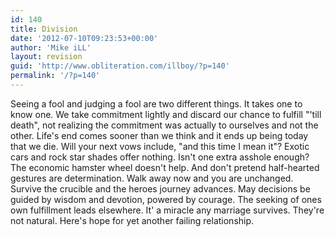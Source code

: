 ```yaml
---
id: 140
title: Division
date: '2012-07-10T09:23:53+00:00'
author: 'Mike iLL'
layout: revision
guid: 'http://www.obliteration.com/illboy/?p=140'
permalink: '/?p=140'
---
```


Seeing a fool and judging a fool are two different things. It takes one to know one. We take commitment lightly and discard our chance to fulfill "'till death", not realizing the commitment was actually to ourselves and not the other. Life's end comes sooner than we think and it ends up being today that we die. Will your next vows include, "and this time I mean it"?
Exotic cars and rock star shades offer nothing. Isn't one extra asshole enough? The economic hamster wheel doesn't help. And don't pretend half-hearted gestures are determination. Walk away now and you are unchanged. Survive the crucible and the heroes journey advances. May decisions be guided by wisdom and devotion, powered by courage. The seeking of ones own fulfillment leads elsewhere. It' a miracle any marriage survives. They're not natural. Here's hope for yet another failing relationship.